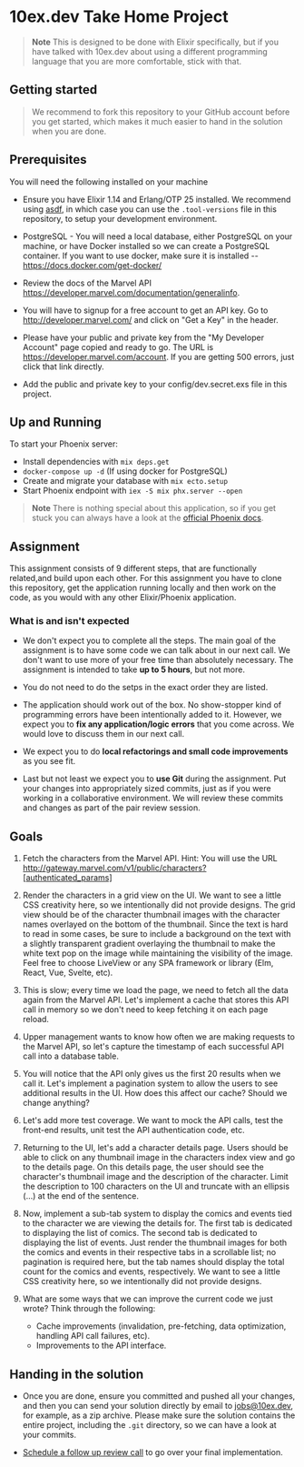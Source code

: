 # 10ex.dev Take Home Project

> **Note**
>This is designed to be done with Elixir specifically, but if you have talked with 10ex.dev about using a different programming language that you are more comfortable, stick with that.

## Getting started

> We recommend to fork this repository to your GitHub account before you get started, which makes it much easier to hand in the solution when you are done.

## Prerequisites

You will need the following installed on your machine

- Ensure you have Elixir 1.14 and Erlang/OTP 25 installed. We recommend using [asdf](https://asdf-vm.com/), in which case you can use the `.tool-versions` 
file in this repository, to setup your development environment.

- PostgreSQL - You will need a local database, either PostgreSQL on your machine, 
or have Docker installed so we can create a PostgreSQL container. If you want to 
use docker, make sure it is installed -- https://docs.docker.com/get-docker/

- Review the docs of the Marvel API https://developer.marvel.com/documentation/generalinfo.

- You will have to signup for a free account to get an API key. Go to http://developer.marvel.com/ 
and click on "Get a Key" in the header.

- Please have your public and private key from the "My Developer Account" page copied and ready 
to go. The URL is https://developer.marvel.com/account. If you are getting 500 errors, just click 
that link directly.

- Add the public and private key to your config/dev.secret.exs file in this project.

## Up and Running

To start your Phoenix server:

- Install dependencies with `mix deps.get`
- `docker-compose up -d` (If using docker for PostgreSQL)
- Create and migrate your database with `mix ecto.setup`
- Start Phoenix endpoint with `iex -S mix phx.server --open`


> **Note**
> There is nothing special about this application,
> so if you get stuck you can always have a look at the [official Phoenix docs](https://hexdocs.pm/phoenix/1.7.1/installation.html).

## Assignment

This assignment consists of 9 different steps, that are functionally related,and build upon each other.
For this assignment you have to clone this repository,
get the application running locally and then work on the code,
as you would with any other Elixir/Phoenix application.

### What is and isn't expected

- We don't expect you to complete all the steps.
The main goal of the assignment is to have some code we can talk about in our next call.
We don't want to use more of your free time than absolutely necessary.
The assignment is intended to take **up to 5 hours**, but not more.

- You do not need to do the setps in the exact order they are listed.

- The application should work out of the box.
No show-stopper kind of programming errors have been intentionally added to it.
However, we expect you to **fix any application/logic errors** that you come across.
We would love to discuss them in our next call.

- We expect you to do **local refactorings and small code improvements** as you see fit.

- Last but not least we expect you to **use Git** during the assignment.
Put your changes into appropriately sized commits,
just as if you were working in a collaborative environment. We will review these commits and 
changes as part of the pair review session. 


## Goals
1.  Fetch the characters from the Marvel API. Hint: You will use the URL http://gateway.marvel.com/v1/public/characters?[authenticated_params]

2.  Render the characters in a grid view on the UI. We want to see a little CSS creativity here, so we intentionally did not provide designs. The grid view should be of the character thumbnail images with the character names overlayed on the bottom of the thumbnail. Since the text is hard to read in some cases, be sure to include a background on the text with a slightly transparent gradient overlaying the thumbnail to make the white text pop on the image while maintaining the visibility of the image. Feel free to choose LiveView or any SPA framework or library (Elm, React, Vue, Svelte, etc).

3.  This is slow; every time we load the page, we need to fetch all the data again from the Marvel API. Let's implement a cache that stores this API call in memory so we don't need to keep fetching it on each page reload.

4.  Upper management wants to know how often we are making requests to the Marvel API, so let's capture the timestamp of each successful API call into a database table.

5. You will notice that the API only gives us the first 20 results when we call it. Let's implement a pagination system to allow the users to see additional results in the UI. How does this affect our cache? Should we change anything?

6.  Let's add more test coverage. We want to mock the API calls, test the front-end results, unit test the API authentication code, etc.

7.  Returning to the UI, let's add a character details page. Users should be able to click on any thumbnail image in the characters index view and go to the details page. On this details page, the user should see the character's thumbnail image and the description of the character. Limit the description to 100 characters on the UI and truncate with an ellipsis (...) at the end of the sentence.

8.  Now, implement a sub-tab system to display the comics and events tied to the character we are viewing the details for. The first tab is dedicated to displaying the list of comics. The second tab is dedicated to displaying the list of events. Just render the thumbnail images for both the comics and events in their respective tabs in a scrollable list; no pagination is required here, but the tab names should display the total count for the comics and events, respectively. We want to see a little CSS creativity here, so we intentionally did not provide designs.

9. What are some ways that we can improve the current code we just wrote? Think through the following:
	- Cache improvements (invalidation, pre-fetching, data optimization, handling API call failures, etc).
	- Improvements to the API interface.

## Handing in the solution

- Once you are done, ensure you committed and pushed all your changes, and then you can send your solution directly by email to [jobs@10ex.dev](mailto:jobs@10ex.dev?subject=10ex.dev%20Elixir%20Assignment), for example, as a zip archive. Please make sure the solution contains the entire project, including the `.git` directory, so we can have a look at your commits.

- [Schedule a follow up review call](https://meetings.hubspot.com/garrett-tacoronte/technical-review-call) to go over your final implementation.
